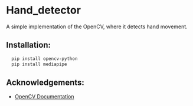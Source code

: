 
# Hand_detector

A simple implementation of the OpenCV, where it detects hand movement.

## Installation:

```bash
  pip install opencv-python
  pip install mediapipe
```
    
## Acknowledgements:

 - [OpenCV Documentation](https://docs.opencv.org/4.x/)

